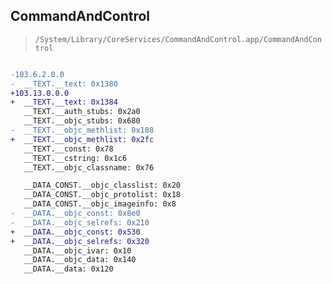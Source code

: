 ## CommandAndControl

> `/System/Library/CoreServices/CommandAndControl.app/CommandAndControl`

```diff

-103.6.2.0.0
-  __TEXT.__text: 0x1380
+103.13.0.0.0
+  __TEXT.__text: 0x1384
   __TEXT.__auth_stubs: 0x2a0
   __TEXT.__objc_stubs: 0x680
-  __TEXT.__objc_methlist: 0x108
+  __TEXT.__objc_methlist: 0x2fc
   __TEXT.__const: 0x78
   __TEXT.__cstring: 0x1c6
   __TEXT.__objc_classname: 0x76

   __DATA_CONST.__objc_classlist: 0x20
   __DATA_CONST.__objc_protolist: 0x18
   __DATA_CONST.__objc_imageinfo: 0x8
-  __DATA.__objc_const: 0x8e0
-  __DATA.__objc_selrefs: 0x210
+  __DATA.__objc_const: 0x530
+  __DATA.__objc_selrefs: 0x320
   __DATA.__objc_ivar: 0x10
   __DATA.__objc_data: 0x140
   __DATA.__data: 0x120

```
